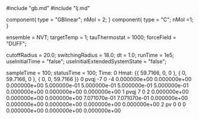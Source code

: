 <OOPSE version=4>
  <MetaData>
#include "gb.md"
#include "lj.md"


component{
  type = "GBlinear";
  nMol = 2;
}
component{
  type = "C";
  nMol =1;
}



ensemble = NVT;
targetTemp = 1;
tauThermostat = 1000;
forceField = "DUFF";

cutoffRadius = 20.0;
switchingRadius = 18.0;
dt = 1.0;
runTime = 1e5;
useInitialTime = "false";
useInitialExtendedSystemState = "false";

sampleTime = 100;
statusTime = 100;
  </MetaData>
  <Snapshot>
    <FrameData>
        Time: 0
        Hmat: {{ 59.7166, 0, 0 }, { 0, 59.7166, 0 }, { 0, 0, 59.7166 }}
    </FrameData>
    <StuntDoubles>
         0    pvqj                 -7                  0                 -4  0.000000e+00  0.000000e+00  0.000000e+00  5.000000e-01  5.000000e-01  5.000000e-01  5.000000e-01  0.000000e+00  0.000000e+00  0.000000e+00
         1    pvqj                  7                  0                  2  0.000000e+00  0.000000e+00  0.000000e+00  7.071070e-01  7.071070e-01  0.000000e+00  0.000000e+00  0.000000e+00  0.000000e+00  0.000000e+00
         2      pv                  0                  0                  0   0.000000e+00  0.000000e+00  0.000000e+00
    </StuntDoubles>
  </Snapshot>
</OOPSE>
